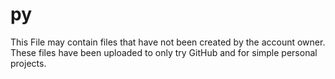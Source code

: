 # py
This File may contain files that have not been created by the account owner. These files have been uploaded to only try GitHub and for simple personal projects.
